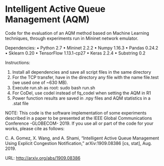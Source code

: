 # Intelligent Active Queue Management (AQM)

Code for the evaluation of an AQM method based on Machine Learning techniques, through experiments run in Mininet network emulator.

Dependencies:
•	Python 2.7
•	Mininet 2.2.2
•	Numpy 1.16.3
•	Pandas 0.24.2
•	Sklearn 0.20
•	TensorFlow 1.13.1-cp27
•	Keras 2.2.4
•	Substring 0.2

Instructions:
1.	Install all dependencies and save all script files in the same directory
2.	For the TCP transfer, have in the directory any file with the name file.test (we used one of ~630 MB).
3.	Execute run.sh as root: sudo bash run.sh
4.	For CoDel, use codel instead of fq_codel when setting the AQM in R1
5.	Power function results are saved in .npy files and AQM statistics in a .stat file

NOTE: This code is the software implementation of some experiments described in a paper to be presented at the IEEE Global Communications Conference -GLOBECOM- 2019. If you use all or part of the code for your works, please cite as follows:

C. A. Gomez, X. Wang, and A. Shami, “Intelligent Active Queue Management Using Explicit Congestion Notification,” arXiv:1909.08386 [cs, stat], Aug. 2019.

URL: http://arxiv.org/abs/1909.08386
